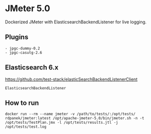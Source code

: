 # JMeter 5.0
Dockerized JMeter with ElasticsearchBackendListener for live logging.

## Plugins
```
- jpgc-dummy-0.2
- jpgc-casutg-2.6
```

## Elasticsearch 6.x
https://github.com/test-stack/elasticSearchBackendListenerClient
```
ElasticsearchBackendListener
```

## How to run
```
docker run --rm --name jmeter -v /path/to/tests/:/opt/tests/ rdpanek/jmeter:latest /opt/apache-jmeter-5.0/bin/jmeter.sh -n -t /opt/tests/TestPlan.jmx -l /opt/tests/results.jtl -j /opt/tests/test.log
```

